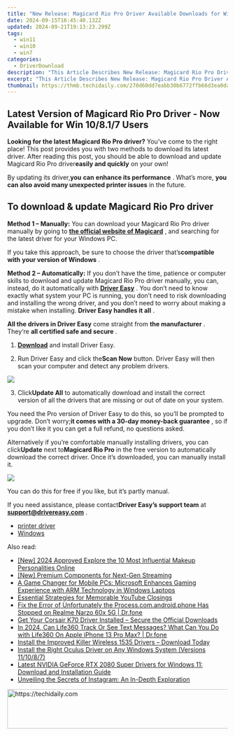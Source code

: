 ```yaml
---
title: "New Release: Magicard Rio Pro Driver Available Downloads for Win 8.1, 7 & 10!"
date: 2024-09-15T16:45:40.132Z
updated: 2024-09-21T19:13:23.299Z
tags:
  - win11
  - win10
  - win7
categories:
  - DriverDownload
description: "This Article Describes New Release: Magicard Rio Pro Driver Available Downloads for Win 8.1, 7 & 10!"
excerpt: "This Article Describes New Release: Magicard Rio Pro Driver Available Downloads for Win 8.1, 7 & 10!"
thumbnail: https://thmb.techidaily.com/270d60dd7eabb30b6772ffb66d3ea0dacdceb278836c3c88e9ce1c38fad2ba00.jpg
---
```


## Latest Version of Magicard Rio Pro Driver - Now Available for Win 10/8.1/7 Users

**Looking for the latest Magicard Rio Pro driver?** You’ve come to the right place! This post provides you with two methods to download its latest driver. After reading this post, you should be able to download and update Magicard Rio Pro driver**easily and quickly** on your own!

 By updating its driver,**you** **can** **enhance its performance** . What’s more, **you can also avoid many unexpected printer issues** in the future.

## To download & update Magicard Rio Pro driver

**Method 1 – Manually:**  You can download your Magicard Rio Pro driver manually by going to **[the official website of Magicard](https://support.magicard.com/)**  , and searching for the latest driver for your Windows PC.

 If you take this approach, be sure to choose the driver that’s**compatible with** **your version of Windows** .

**Method 2 – Automatically:** If you don’t have the time, patience or computer skills to download and update Magicard Rio Pro driver manually, you can, instead, do it automatically with **[Driver Easy](https://tools.techidaily.com/drivereasy/download/)**  . You don’t need to know exactly what system your PC is running, you don’t need to risk downloading and installing the wrong driver, and you don’t need to worry about making a mistake when installing. **Driver Easy handles it all** .

**All the drivers in Driver Easy** come straight from **the manufacturer** . They‘re **all certified safe and secure** .  

 1) **[Download](https://tools.techidaily.com/drivereasy/download/)**  and install Driver Easy.

 2) Run Driver Easy and click the**Scan Now** button. Driver Easy will then scan your computer and detect any problem drivers.

![](https://images.drivereasy.com/wp-content/uploads/2019/05/image-1115.png)

 3) Click**Update All** to automatically download and install the correct version of all the drivers that are missing or out of date on your system.

 You need the Pro version of Driver Easy to do this, so you’ll be prompted to upgrade. Don’t worry;**it comes with a 30-day money-back guarantee** , so if you don’t like it you can get a full refund, no questions asked.

 Alternatively if you’re comfortable manually installing drivers, you can click**Update** next to**Magicard Rio Pro** in the free version to automatically download the correct driver. Once it’s downloaded, you can manually install it.

![](https://images.drivereasy.com/wp-content/uploads/2019/05/image-1116.png)

 You can do this for free if you like, but it’s partly manual.  

 If you need assistance, please contact**Driver Easy’s support team** at [**support@drivereasy.com**](https://tools.techidaily.com/drivereasy/download/) .

* [printer driver](https://tools.techidaily.com/drivereasy/download/)
* [Windows](https://tools.techidaily.com/drivereasy/download/)

<ins class="adsbygoogle"
     style="display:block"
     data-ad-format="autorelaxed"
     data-ad-client="ca-pub-7571918770474297"
     data-ad-slot="1223367746"></ins>

<ins class="adsbygoogle"
     style="display:block"
     data-ad-client="ca-pub-7571918770474297"
     data-ad-slot="8358498916"
     data-ad-format="auto"
     data-full-width-responsive="true"></ins>

<span class="atpl-alsoreadstyle">Also read:</span>
<div><ul>
<li><a href="https://youtube-zero.techidaily.com/024-approved-explore-the-10-most-influential-makeup-personalities-online/"><u>[New] 2024 Approved Explore the 10 Most Influential Makeup Personalities Online</u></a></li>
<li><a href="https://extra-approaches.techidaily.com/new-premium-components-for-next-gen-streaming/"><u>[New] Premium Components for Next-Gen Streaming</u></a></li>
<li><a href="https://win-answers.techidaily.com/a-game-changer-for-mobile-pcs-microsoft-enhances-gaming-experience-with-arm-technology-in-windows-laptops/"><u>A Game Changer for Mobile PCs: Microsoft Enhances Gaming Experience with ARM Technology in Windows Laptops</u></a></li>
<li><a href="https://youtube-videos.techidaily.com/essential-strategies-for-memorable-youtube-closings/"><u>Essential Strategies for Memorable YouTube Closings</u></a></li>
<li><a href="https://howto.techidaily.com/fix-the-error-of-unfortunately-the-processcomandroidphone-has-stopped-on-realme-narzo-60x-5g-drfone-by-drfone-fix-android-problems-fix-android-problems/"><u>Fix the Error of Unfortunately the Process.com.android.phone Has Stopped on Realme Narzo 60x 5G | Dr.fone</u></a></li>
<li><a href="https://driver-download.techidaily.com/get-your-corsair-k70-driver-installed-secure-the-official-downloads/"><u>Get Your Corsair K70 Driver Installed – Secure the Official Downloads</u></a></li>
<li><a href="https://change-location.techidaily.com/in-2024-can-life360-track-or-see-text-messages-what-can-you-do-with-life360-on-apple-iphone-13-pro-max-drfone-by-drfone-virtual-ios/"><u>In 2024, Can Life360 Track Or See Text Messages? What Can You Do with Life360 On Apple iPhone 13 Pro Max? | Dr.fone</u></a></li>
<li><a href="https://driver-download.techidaily.com/install-the-improved-killer-wireless-1535-drivers-download-today/"><u>Install the Improved Killer Wireless 1535 Drivers – Download Today</u></a></li>
<li><a href="https://driver-download.techidaily.com/install-the-right-oculus-driver-on-any-windows-system-versions-111087/"><u>Install the Right Oculus Driver on Any Windows System (Versions 11/10/8/7)</u></a></li>
<li><a href="https://driver-download.techidaily.com/latest-nvidia-geforce-rtx-2080-super-drivers-for-windows-11-download-and-installation-guide/"><u>Latest NVIDIA GeForce RTX 2080 Super Drivers for Windows 11: Download and Installation Guide</u></a></li>
<li><a href="https://tech-renaissance.techidaily.com/unveiling-the-secrets-of-instagram-an-in-depth-exploration/"><u>Unveiling the Secrets of Instagram: An In-Depth Exploration</u></a></li>
</ul></div>

<!-- affiliate ads begin -->
<a href="https://appsumo.8odi.net/c/5597632/2123733/7443" target="_top" id="2123733">
  <img src="//a.impactradius-go.com/display-ad/7443-2123733" border="0" alt="https://techidaily.com" width="728" height="90"/>
</a>
<img height="0" width="0" src="https://appsumo.8odi.net/i/5597632/2123733/7443" style="position:absolute;visibility:hidden;" border="0" />
<!-- affiliate ads end -->

